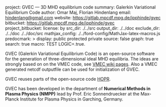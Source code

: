 project: GVEC &mdash; 3D MHD equilibrium code 
summary: Galerkin Variational Equilibrium Code
author: Omar Maj, Florian Hindenlang
email: hindenlang@gmail.com
website: https://gitlab.mpcdf.mpg.de/ipphinde/gvec 
bitbucket: https://gitlab.mpcdf.mpg.de/ipphinde/gvec  
project_bitbucket: 
license: by
src_dir: ./../src
output_dir: ./../doc
exclude_dir: ./../doc
             ./../doc/src
mathjax_config: ./../ford-config/MathJax-latex-macros.js
predocmark: >
display: public
         protected
         private
source: false
graph: true
search: true
macro: TEST
       LOGIC=.true.


GVEC (Galerkin Variational Equilibrium Code) is an open-source software for
the generation of three-dimensional ideal MHD equilibria.
The ideas are strongly based on on the VMEC code,
see [VMEC wiki pages](http://vmecwiki.pppl.wikispaces.net/VMEC).
Also a VMEC generated netcdf outputfile can be used for initialization of GVEC.

GVEC reuses parts of the open-source code [HOPR](https://github.com/fhindenlang/hopr).

GVEC has been developed in the department of **Numerical Methods in Plasma Physics (NMPP)**
lead by Prof. Eric Sonnendruecker at the Max-Planck Institute for Plasma Physics
in Garching, Germany.


